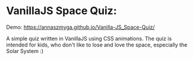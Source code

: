 # VanillaJS Space Quiz: 

Demo: https://annaszmyga.github.io/Vanilla-JS_Space-Quiz/

A simple quiz written in VanillaJS using CSS animations. The quiz is intended for kids, who don't like to lose and love the space, especially the Solar System :)
